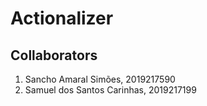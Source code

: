 # Actionalizer

## Collaborators
1. Sancho Amaral Simões, 2019217590
2. Samuel dos Santos Carinhas, 2019217199
